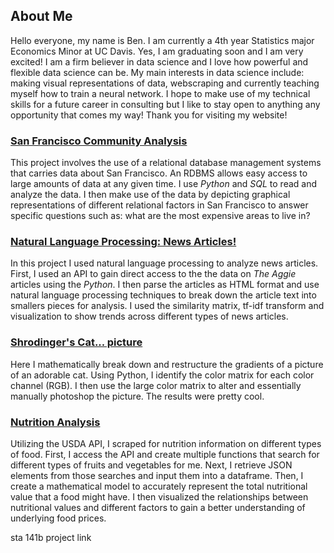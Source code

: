## About Me

Hello everyone, my name is Ben. I am currently a 4th year Statistics major Economics Minor at UC Davis. Yes, I am graduating soon and I am very excited! I am a firm believer in data science and I love how powerful and flexible data science can be. My main interests in data science include: making visual representations of data, webscraping and currently teaching myself how to train a neural network. I hope to make use of my technical skills for a future career in consulting but I like to stay open to anything any opportunity that comes my way! Thank you for visiting my website!


### [San Francisco Community Analysis](https://benon33.github.io/benmok/Assignment%206/)

This project involves the use of a relational database management systems that carries data about San Francisco.  An RDBMS allows easy access to large amounts of data at any given time.  I use _Python_ and _SQL_ to read and analyze the data. I then make use of the data by depicting graphical representations of different relational factors in San Francisco to answer  specific questions such as: what are the most expensive areas to live in? 

### [Natural Language Processing: News Articles!](https://benon33.github.io/benmok/Assignment5/)

In this project I used natural language processing to analyze news articles.  First, I used an API to gain direct access to the the data on _The Aggie_ articles using the _Python_. I then parse the articles as HTML format and use natural language processing techniques to break down the article text into smallers pieces for analysis. I used the similarity matrix, tf-idf transform and visualization to show trends across different types of news articles.


### [Shrodinger's Cat... picture](https://benon33.github.io/benmok/Assignment2/)

Here I mathematically break down and restructure the gradients of a picture of an adorable cat.  Using Python, I identify the color matrix for each color channel (RGB). I then use the large color matrix to alter and essentially manually photoshop the picture. The results were pretty cool. 


### [Nutrition Analysis](https://benon33.github.io/benmok/Assignment4/)

Utilizing the USDA API, I scraped for nutrition information on different types of food.  First, I access the API and create multiple functions that search for different types of fruits and vegetables for me. Next, I retrieve JSON elements from those searches and input them into a dataframe.  Then, I create a mathematical model to accurately represent the total nutritional value that a food might have.  I then visualized the relationships between nutritional values and different factors to gain a better understanding of underlying food prices.


sta 141b project link
